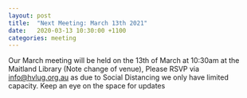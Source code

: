 ```yaml
---
layout: post
title:  "Next Meeting: March 13th 2021"
date:   2020-03-13 10:30:00 +1100
categories: meeting
---
```


Our March meeting will be held on the 13th of March at 10:30am at the Maitland Library (Note change of venue),
Please RSVP via [info@hvlug.org.au](mailto:info@gvlug.org.au) as due to Social Distancing we only have limited capacity.
Keep an eye on the space for updates
